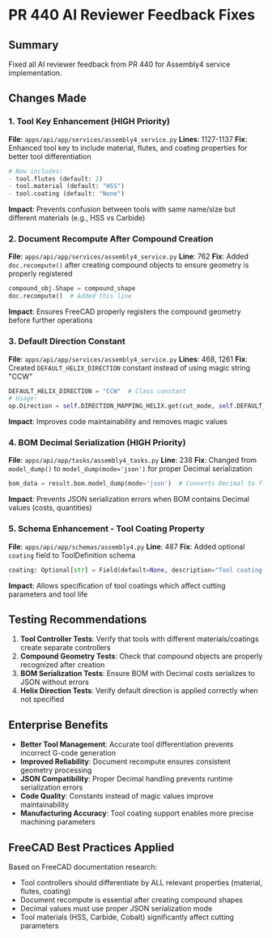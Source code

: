 # PR 440 AI Reviewer Feedback Fixes

## Summary
Fixed all AI reviewer feedback from PR 440 for Assembly4 service implementation.

## Changes Made

### 1. Tool Key Enhancement (HIGH Priority)
**File**: `apps/api/app/services/assembly4_service.py`
**Lines**: 1127-1137
**Fix**: Enhanced tool key to include material, flutes, and coating properties for better tool differentiation
```python
# Now includes:
- tool.flutes (default: 2)
- tool.material (default: "HSS")  
- tool.coating (default: "None")
```
**Impact**: Prevents confusion between tools with same name/size but different materials (e.g., HSS vs Carbide)

### 2. Document Recompute After Compound Creation
**File**: `apps/api/app/services/assembly4_service.py`
**Line**: 762
**Fix**: Added `doc.recompute()` after creating compound objects to ensure geometry is properly registered
```python
compound_obj.Shape = compound_shape
doc.recompute()  # Added this line
```
**Impact**: Ensures FreeCAD properly registers the compound geometry before further operations

### 3. Default Direction Constant
**File**: `apps/api/app/services/assembly4_service.py`
**Lines**: 468, 1261
**Fix**: Created `DEFAULT_HELIX_DIRECTION` constant instead of using magic string "CCW"
```python
DEFAULT_HELIX_DIRECTION = "CCW"  # Class constant
# Usage:
op.Direction = self.DIRECTION_MAPPING_HELIX.get(cut_mode, self.DEFAULT_HELIX_DIRECTION)
```
**Impact**: Improves code maintainability and removes magic values

### 4. BOM Decimal Serialization (HIGH Priority)
**File**: `apps/api/app/tasks/assembly4_tasks.py`
**Line**: 238
**Fix**: Changed from `model_dump()` to `model_dump(mode='json')` for proper Decimal serialization
```python
bom_data = result.bom.model_dump(mode='json')  # Converts Decimal to float
```
**Impact**: Prevents JSON serialization errors when BOM contains Decimal values (costs, quantities)

### 5. Schema Enhancement - Tool Coating Property
**File**: `apps/api/app/schemas/assembly4.py`
**Line**: 487
**Fix**: Added optional `coating` field to ToolDefinition schema
```python
coating: Optional[str] = Field(default=None, description="Tool coating (TiN, TiAlN, DLC, etc.)")
```
**Impact**: Allows specification of tool coatings which affect cutting parameters and tool life

## Testing Recommendations

1. **Tool Controller Tests**: Verify that tools with different materials/coatings create separate controllers
2. **Compound Geometry Tests**: Check that compound objects are properly recognized after creation
3. **BOM Serialization Tests**: Ensure BOM with Decimal costs serializes to JSON without errors
4. **Helix Direction Tests**: Verify default direction is applied correctly when not specified

## Enterprise Benefits

- **Better Tool Management**: Accurate tool differentiation prevents incorrect G-code generation
- **Improved Reliability**: Document recompute ensures consistent geometry processing
- **JSON Compatibility**: Proper Decimal handling prevents runtime serialization errors
- **Code Quality**: Constants instead of magic values improve maintainability
- **Manufacturing Accuracy**: Tool coating support enables more precise machining parameters

## FreeCAD Best Practices Applied

Based on FreeCAD documentation research:
- Tool controllers should differentiate by ALL relevant properties (material, flutes, coating)
- Document recompute is essential after creating compound shapes
- Decimal values must use proper JSON serialization mode
- Tool materials (HSS, Carbide, Cobalt) significantly affect cutting parameters